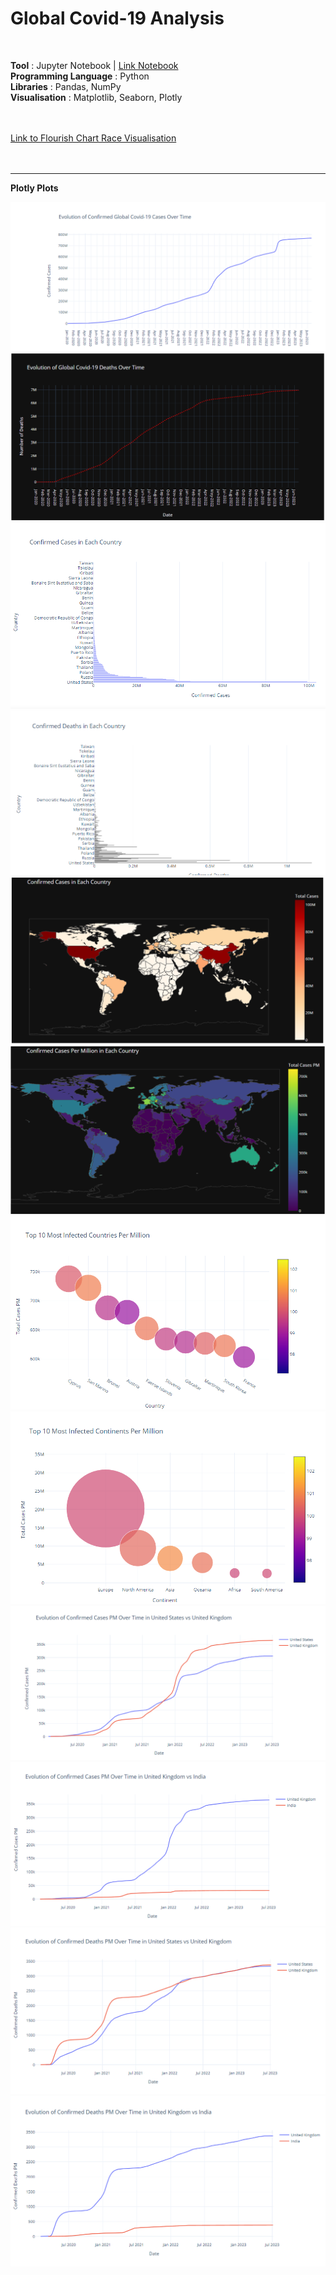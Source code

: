 # Global Covid-19 Analysis
<br>

**Tool** : Jupyter Notebook | [Link Notebook](https://github.com/AmmanSajid1/Global-Covid-19-Analysis/blob/main/Covid-19%20Data%20Analysis.ipynbhttps://htmlpreview.github.io/?https://github.com/AmmanSajid1/Global-Covid-19-Analysis/blob/main/Covid-19%20Data%20Analysis%20(1).html)<br>
**Programming Language** : Python <br>
**Libraries** : Pandas, NumPy <br>
**Visualisation** : Matplotlib, Seaborn, Plotly <br>
<br>
<br>

[Link to Flourish Chart Race Visualisation](https://public.flourish.studio/visualisation/14286181/)
<br>
<br>
<br>

---
**Plotly Plots**

![Plotly Plot 1](https://github.com/AmmanSajid1/Global-Covid-19-Analysis/blob/main/plotly%20graphs/1.PNG?raw=true)
![Plotly Plot 2](https://github.com/AmmanSajid1/Global-Covid-19-Analysis/blob/main/plotly%20graphs/2.PNG?raw=true)
![Plotly Plot 3](https://github.com/AmmanSajid1/Global-Covid-19-Analysis/blob/main/plotly%20graphs/3.PNG?raw=true)
![Plotly Plot 4](https://github.com/AmmanSajid1/Global-Covid-19-Analysis/blob/main/plotly%20graphs/4.PNG?raw=true)
![Plotly Plot 5](https://github.com/AmmanSajid1/Global-Covid-19-Analysis/blob/main/plotly%20graphs/5.PNG?raw=true)
![Plotly Plot 6](https://github.com/AmmanSajid1/Global-Covid-19-Analysis/blob/main/plotly%20graphs/6.PNG?raw=true)
![Plotly Plot 7](https://github.com/AmmanSajid1/Global-Covid-19-Analysis/blob/main/plotly%20graphs/7.PNG?raw=true)
![Plotly Plot 8](https://github.com/AmmanSajid1/Global-Covid-19-Analysis/blob/main/plotly%20graphs/8.PNG?raw=true)
![Plotly Plot 9](https://github.com/AmmanSajid1/Global-Covid-19-Analysis/blob/main/plotly%20graphs/9.PNG?raw=true)
![Plotly Plot 10](https://github.com/AmmanSajid1/Global-Covid-19-Analysis/blob/main/plotly%20graphs/10.PNG?raw=true)
![Plotly Plot 11](https://github.com/AmmanSajid1/Global-Covid-19-Analysis/blob/main/plotly%20graphs/11.PNG?raw=true)
![Plotly Plot 12](https://github.com/AmmanSajid1/Global-Covid-19-Analysis/blob/main/plotly%20graphs/12.PNG?raw=true)

